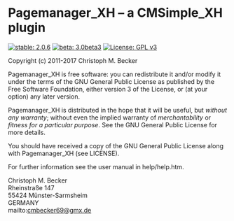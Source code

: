 Pagemanager_XH – a CMSimple_XH plugin
=====================================

[![stable: 2.0.6](https://img.shields.io/badge/stable-2.0.6-green.svg)](https://github.com/cmb69/pagemanager_xh/releases/tag/2.0.6)
[![beta: 3.0beta3](https://img.shields.io/badge/beta-3.0beta3-red.svg)](https://github.com/cmb69/pagemanager_xh/releases/tag/3.0beta3)
[![License: GPL v3](https://img.shields.io/badge/License-GPL%20v3-blue.svg)](http://www.gnu.org/licenses/gpl-3.0)

Copyright (c) 2011-2017 Christoph M. Becker  

Pagemanager_XH is free software: you can redistribute it and/or modify
it under the terms of the GNU General Public License as published by
the Free Software Foundation, either version 3 of the License, or
(at your option) any later version.

Pagemanager_XH is distributed in the hope that it will be useful,
but *without any warranty*; without even the implied warranty of
*merchantability* or *fitness for a particular purpose*.  See the
GNU General Public License for more details.

You should have received a copy of the GNU General Public License
along with Pagemanager_XH (see LICENSE).

For further information see the user manual in help/help.htm.

Christoph M. Becker  
Rheinstraße 147  
55424 Münster-Sarmsheim  
GERMANY  
mailto:cmbecker69@gmx.de
